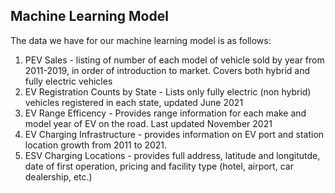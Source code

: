 
## Machine Learning Model

The data we have for our machine learning model is as follows:
1. PEV Sales - listing of number of each model of vehicle sold by year from 2011-2019, in order of introduction to market. Covers both hybrid and fully electric vehicles
2. EV Registration Counts by State - Lists only fully electric (non hybrid) vehicles registered in each state, updated June 2021
3. EV Range Efficency - Provides range information for each make and model year of EV on the road. Last updated November 2021
4. EV Charging Infrastructure - provides information on EV port and station location growth from 2011 to 2021.
5. ESV Charging Locations - provides full address, latitude and longitutde, date of first operation, pricing and facility type (hotel, airport, car dealership, etc.)


